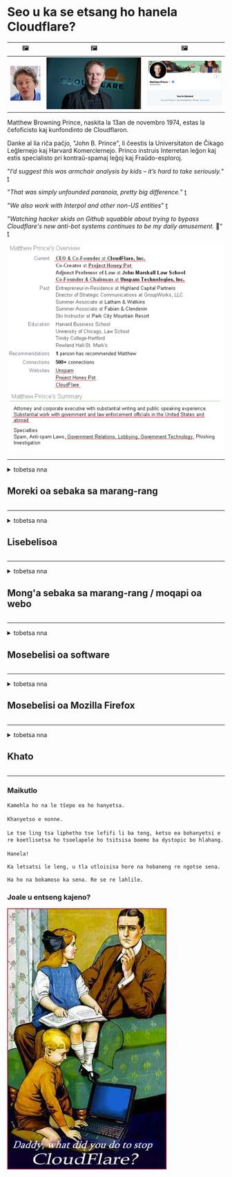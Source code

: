 # Seo u ka se etsang ho hanela Cloudflare?

| 🖼 | 🖼 | 🖼 |
| --- | --- | --- |
| ![](../image/matthew_prince_teen.jpg) | ![](../image/matthew_prince.jpg) | ![](../image/blockedbymatthewprince.jpg) |


Matthew Browning Prince, naskita la 13an de novembro 1974, estas la ĉefoficisto kaj kunfondinto de Cloudflaron.

Danke al lia riĉa paĉjo, "John B. Prince", li ĉeestis la Universitaton de Ĉikago Leĝlernejo kaj Harvard Komerclernejo.
Princo instruis Interretan leĝon kaj estis specialisto pri kontraŭ-spamaj leĝoj kaj Fraŭdo-esploroj.


"*I’d suggest this was armchair analysis by kids – it’s hard to take seriously.*" [t](https://www.theguardian.com/technology/2015/nov/19/cloudflare-accused-by-anonymous-helping-isis)

"*That was simply unfounded paranoia, pretty big difference.*"  [t](https://twitter.com/xxdesmus/status/992757936123359233)

"*We also work with Interpol and other non-US entities*" [t](https://twitter.com/eastdakota/status/1203028504184360960)

"*Watching hacker skids on Github squabble about trying to bypass Cloudflare's new anti-bot systems continues to be my daily amusement.* 🍿" [t](https://twitter.com/eastdakota/status/1273277839102656515)


![](../image/whoismp.jpg)

---


<details>
<summary>tobetsa nna

## Moreki oa sebaka sa marang-rang
</summary>


- Haeba sebaka sa marang-rang seo u se ratang se sebelisa Cloudflare, ba bolelle hore ba se sebelise Cloudflare.
  - Ho lla mecheng ea litaba tsa sechaba joalo ka Facebook, Reddit, Twitter kapa Mastodon ha ho etse phapang. [Liketso li phahametse li-hashtag.](https://twitter.com/phyzonloop/status/1274132092490862594)
  - Leka ho ikopanya le mong'a sebaka sa marang-rang haeba u batla ho iketsa thuso.

[Cloudflare o boletse](https://github.com/Eloston/ungoogled-chromium/issues/783):
```
Re khothaletsa hore o atamele batsamaisi bakeng sa lits'ebeletso tse khethehileng kapa libaka tsa marang-rang tseo u ka bang le bothata le tsona 'me u arolelane boiphihlelo ba hau.
```

[Haeba u sa e batle, mong'a sebaka sa marang-rang ha a tsebe bothata bona.](../PEOPLE.md)

![](../image/liberapay.jpg)

[Mohlala o atlehileng](https://counterpartytalk.org/t/turn-off-cloudflare-on-counterparty-co-plz/164/5).<br>
O na le bothata? [Phahamisa lentsoe la hau joale.](https://github.com/maraoz/maraoz.github.io/issues/1) Mohlala o ka tlase.

```
U ntse u thusa ho thibela le ho beha leihlo batho ba bangata.
https://git.sdf.org/deCloudflare/cloudflare-tor/src/branch/master/README.md
```

```
Leqephe la hau la marang-rang le sebakeng sa lekunutu le sebelisang hampe serapa sa poraefete sa CloudFlare.
https://git.sdf.org/deCloudflare/cloudflare-tor/
```

- Iphe nako ea ho bala leano la lekunutu la webosaete.
  - haeba sebaka sa marang-rang se ka mora Cloudflare kapa sebaka sa marang-rang se sebelisa lits'ebeletso tse hokahantsoeng le Cloudflare.

E tlameha ho hlalosa hore "Cloudflare" ke eng, 'me u kope tumello ea ho arolelana data ea hau le Cloudflare. Ho sitoa ho etsa joalo ho tla baka hore ho rojoe ts'epo mme sebaka sa marang-rang se botsoang se lokela ho qojoa.

[Mohlala o amohelehang oa leano la lekunutu o mona](https://archive.is/bDlTz) ("Subprocessors" > "Entity Name")

```
Ke balile leano la hau la lekunutu mme ha ke fumane lentsoe Cloudflare.
Ke hana ho arolelana le uena data haeba u tsoelapele ho fepa data ea ka ho Cloudflare.
https://git.sdf.org/deCloudflare/cloudflare-tor/
```

Ona ke mohlala oa leano la lekunutu le se nang lentsoe Cloudflare.
[Liberland Jobs](https://archive.is/daKIr) [privacy policy](https://docsend.com/view/feiwyte):

![](../image/cfwontobey.jpg)

Cloudflare e na le melaoana ea bona ea lekunutu.
[Cloudflare e rata batho ba etsang thobalano.](https://www.reddit.com/r/GamerGhazi/comments/2s64fe/be_wary_reporting_to_cloudflare/)

Mona ke mohlala o motle oa foromo ea ho ingolisa webosaeteng.
AFAIK, webosaete ea zero e etsa sena. Na u tla ba tšepa?

```
Ka ho tobetsa "Sign up for XYZ", u lumela lipehelo tsa rona tsa ts'ebeletso le polelo ea lekunutu.
Hape o lumela ho arolelana data ea hau le Cloudflare hape o lumela polelo ea lekunutu ea cloudflare.
Haeba Cloudflare e lutla tlhahisoleseling ea hau kapa e sa u lumelle ho hokela ho li-server tsa rona, ha se molato oa rona. [*]

[ ngolisa ] [ ke a hana ]
```
[*] [PEOPLE.md](../PEOPLE.md)


- Leka ho se sebelise tšebeletso ea bona. Hopola hore o shebelletsoe ke Cloudflare.
  - ["I'm in your TLS, sniffin' your passworz"](../image/iminurtls.jpg)

- Batla sebaka se seng sa marang-rang. Ho na le mekhoa le menyetla e meng inthaneteng!

- Kholisa metsoalle ea hau hore e sebelise Tor letsatsi le letsatsi.
  - Ho se tsejoe e lokela ho ba maemo a inthanete e bulehileng!
  - [Hlokomela hore projeke ea Tor ha e rate morero ona.](../HISTORY.md)

</details>

------

<details>
<summary>tobetsa nna

## Lisebelisoa
</summary>

- Haeba sebatli sa hau ke Firefox, Tor Browser, kapa Ungoogled Chromium sebelisa e 'ngoe ea likeketso tse ka tlase.
  - Haeba u batla ho eketsa tlatsetso e ncha botsa ka eona pele.


| Lebitso | Moqapi | Ts'ehetso | E ka Thibela | E ka Tsebisa | Chrome |
| -------- | -------- | -------- | -------- | -------- | -------- |
| [Bloku Cloudflaron MITM-Atakon](../subfiles/about.bcma.md) | #Addon | [ ? ](README.md) | **Ho joalo**     | **Ho joalo**     |  **Ho joalo** |
| [Ĉu ligoj estas vundeblaj al MITM-atako?](../subfiles/about.ismm.md) | #Addon | [ ? ](README.md) | Che     | **Ho joalo**     |  **Ho joalo** |
| [Ĉu ĉi tiuj ligoj blokos Tor-uzanton?](../subfiles/about.isat.md) | #Addon | [ ? ](README.md) | Che     | **Ho joalo**     |  **Ho joalo** |
| [Block Cloudflare MITM Attack](https://trac.torproject.org/projects/tor/attachment/ticket/24351/block_cloudflare_mitm_attack-1.0.14.1-an%2Bfx.xpi)<br>[**DELETED BY TOR PROJECT**](../HISTORY.md) | nullius | [ ? ](tool/block_cloudflare_mitm_fx), [Link](README.md) | **Ho joalo**     | **Ho joalo**     |  Che |
| [TPRB](http://34ahehcli3epmhbu2wbl6kw6zdfl74iyc4vg3ja4xwhhst332z3knkyd.onion/) | Sw | [ ? ](http://34ahehcli3epmhbu2wbl6kw6zdfl74iyc4vg3ja4xwhhst332z3knkyd.onion/) | **Ho joalo**     | **Ho joalo**     |  Che |
| [Detect Cloudflare](https://addons.mozilla.org/en-US/firefox/addon/detect-cloudflare/) | Frank Otto | [ ? ](https://github.com/traktofon/cf-detect) | Che     | **Ho joalo**     |  Che |
| [True Sight](https://addons.mozilla.org/en-US/firefox/addon/detect-cloudflare-plus/) | claustromaniac | [ ? ](https://github.com/claustromaniac/detect-cloudflare-plus) | Che     | **Ho joalo**     |  Che |
| [Which Cloudflare datacenter am I visiting?](https://addons.mozilla.org/en-US/firefox/addon/cf-pop/) | 依云 | [ ? ](https://github.com/lilydjwg/cf-pop) | Che     | **Ho joalo**     |  Che |


- "Decentraleyes" e ka emisa khokahano ho "CDNJS (Cloudflare)".
  - E thibela likopo tse ngata ho fihlella marang-rang, hape e sebeletsa lifaele tsa lehae ho boloka libaka hore li se robehe.
  - Mohlahisi o ile a araba: "[very concerning indeed](https://github.com/Synzvato/decentraleyes/issues/236#issuecomment-352049501)", "[widespread usage severely centralizes the web](https://github.com/Synzvato/decentraleyes/issues/251#issuecomment-366752049)"

- [U ka tlosa kapa ua se tšepe setifikeiti sa Cloudflare ho tsoa ho Setifikeiti sa hau sa Setifikeiti (CA).](https://www.ssl.com/how-to/remove-root-certificate-firefox/)

</details>

------

<details>
<summary>tobetsa nna

## Mong'a sebaka sa marang-rang / moqapi oa webo
</summary>


![](../image/word_cloudflarefree.jpg)

- Se ke oa sebelisa tharollo ea Cloudflare, Nako.
  - U ka etsa betere ho feta moo, na? [Mona ke mokhoa oa ho tlosa lipeeletso tsa Cloudflare, merero, libaka, kapa liakhaonto.](https://support.cloudflare.com/hc/en-us/articles/200167776-Removing-subscriptions-plans-domains-or-accounts)

| 🖼 | 🖼 |
| --- | --- |
| ![](../image/htmlalertcloudflare.jpg) | ![](../image/htmlalertcloudflare2.jpg) |

- U batla bareki ba bangata? U tseba seo u lokelang ho se etsa. Tlhahiso ke "holimo mola".
  - [Lumela, u ngotse "Re nka boinotšing ba hau ka botebo" empa ke fumane "Phoso ea 403 Proxy e sa Thibeloang e sa Lumelloeng"](https://it.slashdot.org/story/19/02/19/0033255/stop-saying-we-take-your-privacy-and-security-seriously) Hobaneng ha o thibela Tor Or VPN? [Hona hobaneng u thibela li-imeile tsa nakoana?](http://523kpawzkarw3j6afz2elxfs4h3hfclomkcmbjs6kaimo4lokympi6yd.onion/)

![](../image/anonexist.jpg)

- Ho sebelisa Cloudflare ho tla eketsa menyetla ea ho tima. Baeti ba sitoa ho fihlella sebaka sa hau sa marang-rang haeba seva ea hau e le tlase kapa Cloudflare e le tlase.
  - [Na u ne u hlile u nahana hore Cloudflare ha a ka a theoha?](https://www.ibtimes.com/cloudflare-down-not-working-sites-producing-504-gateway-timeout-errors-2618008) [Another](https://twitter.com/Jedduff/status/1097875615997399040) [sample](https://twitter.com/search?f=tweets&vertical=default&q=Cloudflare%20is%20having%20problems). [Need more](../PEOPLE.md)?

![](../image/cloudflareinternalerror.jpg)

- U sebelisa Cloudflare ho emela "tšebeletso ea API" ea hau, "software ea ntlafatso ea software" kapa "RSS feed" e tla lematsa moreki oa hau Moreki o ile au letsetsa a re "Ha ke sa sebelisa API ea hau", 'me ha u tsebe hore na ho etsahalang. Cloudflare e ka thibela moreki oa hau ka khutso. U nahana hore ho lokile?
  - Ho na le bareki ba bangata ba babali ba RSS le tšebeletso ea inthanete ea babali ba RSS. Hobaneng ha o phatlalatsa phepelo ea RSS haeba o sa lumelle batho ho ingolisa?

![](../image/rssfeedovercf.jpg)

- Na o hloka setifikeiti sa HTTPS? Sebelisa "A re Encrypt" kapa e reke feela ho tsoa k'hamphaning ea CA.

- O hloka seva ea DNS? Ha o khone ho ipehela seva? Ho thoe'ng ka bona: [Hurricane Electric Free DNS](https://dns.he.net/), [Dyn.com](https://dyn.com/dns/), [1984 Hosting](https://www.1984hosting.com/), [Afraid.Org (Tsamaiso e hlakola ak'haonte ea hau haeba u sebelisa TOR)](https://freedns.afraid.org/)

- U batla tšebeletso ea bolulo? Mahala feela? Ho thoe'ng ka bona: [Onion Service](http://vww6ybal4bd7szmgncyruucpgfkqahzddi37ktceo3ah7ngmcopnpyyd.onion/en/security/network-security/tor/onionservices-best-practices), [Free Web Hosting Area](https://freewha.com/), [Autistici/Inventati Web Site Hosting](https://www.autinv5q6en4gpf4.onion/services/website), [Github Pages](https://pages.github.com/), [Surge](https://surge.sh/)
  - [Mekhoa e meng ea Cloudflare](../subfiles/cloudflare-alternatives.md)

- U sebelisa "cloudflare-ipfs.com"? [Na ua tseba hore Cloudflare IPFS e mpe?](../PEOPLE.md)

- Kenya Webwall Firewall e sebelisang OWASP le Fail2Ban ho seva ea hau 'me ue hlophise hantle.
  - Ho thibela Tor hase tharollo. Se ke oa otla motho e mong le e mong feela bakeng sa basebelisi ba fokolang ba babe.

- Lebisa hape kapa u thibele basebelisi ba "Cloudflare Warp" ho kena webosaeteng ea hau. Le ho fana ka lebaka haeba u ka khona.

> Lenane la IP: "[Libaka tsa hona joale tsa IP tsa Cloudflare](cloudflare_inc/)"

> A: Li thibe feela

```
server {
...
deny 173.245.48.0/20;
deny 103.21.244.0/22;
deny 103.22.200.0/22;
deny 103.31.4.0/22;
deny 141.101.64.0/18;
deny 108.162.192.0/18;
deny 190.93.240.0/20;
deny 188.114.96.0/20;
deny 197.234.240.0/22;
deny 198.41.128.0/17;
deny 162.158.0.0/15;
deny 104.16.0.0/12;
deny 172.64.0.0/13;
deny 131.0.72.0/22;
deny 2400:cb00::/32;
deny 2606:4700::/32;
deny 2803:f800::/32;
deny 2405:b500::/32;
deny 2405:8100::/32;
deny 2a06:98c0::/29;
deny 2c0f:f248::/32;
...
}
```

> B: Lebisa hape ho leqephe la tlhokomeliso

```
http {
...
geo $iscf {
default 0;
173.245.48.0/20 1;
103.21.244.0/22 1;
103.22.200.0/22 1;
103.31.4.0/22 1;
141.101.64.0/18 1;
108.162.192.0/18 1;
190.93.240.0/20 1;
188.114.96.0/20 1;
197.234.240.0/22 1;
198.41.128.0/17 1;
162.158.0.0/15 1;
104.16.0.0/12 1;
172.64.0.0/13 1;
131.0.72.0/22 1;
2400:cb00::/32 1;
2606:4700::/32 1;
2803:f800::/32 1;
2405:b500::/32 1;
2405:8100::/32 1;
2a06:98c0::/29 1;
2c0f:f248::/32 1;
}
...
}

server {
...
if ($iscf) {rewrite ^ https://example.com/cfwsorry.php;}
...
}

<?php
header('HTTP/1.1 406 Not Acceptable');
echo <<<CLOUDFLARED
Thank you for visiting ourwebsite.com!<br />
We are sorry, but we can't serve you because your connection is being intercepted by Cloudflare.<br />
Please read https://git.sdf.org/deCloudflare/cloudflare-tor for more information.<br />
CLOUDFLARED;
die();
```

- Theha Tor Onion Service kapa I2P ho ts'ehetsa haeba u lumela tokolohong mme u amohela basebelisi ba sa tsejoeng

- Kopa likeletso ho basebelisi ba bang ba marang-rang ba Clearnet / Tor 'me u etse metsoalle e sa tsejoeng!

</details>

------

<details>
<summary>tobetsa nna

## Mosebelisi oa software
</summary>


- Discord e sebelisa CloudFlare. Mekhoa e meng? Re khothaletsa [**Briar** (Android)](https://f-droid.org/en/packages/org.briarproject.briar.android/), [Ricochet (PC)](https://ricochet.im/), [Tox + Tor (Android/PC)](https://tox.chat/download.html)
  - Briar e kenyelletsa Tor daemon kahoo ha ua tlameha ho kenya Orbot.
  - Bahlahisi ba Qwtch, Lekunutu le Bulehileng, ba hlakotse projeke ea stop_cloudflare ho tsoa ho litšebeletso tsa bona tsa git ntle le tsebiso.

- Haeba u sebelisa Debian GNU / Linux, kapa sesebelisoa leha e le sefe, ingolisa: [bug #831835](https://bugs.debian.org/cgi-bin/bugreport.cgi?bug=831835). Haeba u khona, thusa ho netefatsa sekhechana, 'me u thuse mohlokomeli ho fihlela qeto e nepahetseng hore na e lokela ho amoheloa.

- Kamehla buella li-browser tsena.

| Lebitso | Moqapi | Ts'ehetso | Fana ka maikutlo |
| -------- | -------- | -------- | -------- |
| [Ungoogled-Chromium](https://ungoogled-software.github.io/ungoogled-chromium-binaries/) | Eloston | [ ? ](https://github.com/Eloston/ungoogled-chromium) | PC (Win, Mac, Linux)  _!Tor_ |
| [Bromite](https://www.bromite.org/fdroid) | Bromite | [ ? ](https://github.com/bromite/bromite/issues) | Android  _!Tor_ |
| [Tor Browser](https://www.torproject.org/download/) | Tor Project | [ ? ](https://support.torproject.org/) | PC (Win, Mac, Linux)  _Tor_|
| [Tor Browser Android](https://www.torproject.org/download/) | Tor Project | [ ? ](https://support.torproject.org/) | Android  _Tor_|
| [Onion Browser](https://itunes.apple.com/us/app/onion-browser/id519296448?mt=8) | Mike Tigas | [ ? ](https://github.com/OnionBrowser/OnionBrowser/issues) | Apple iOS  _Tor_|
| [GNU/Icecat](https://www.gnu.org/software/gnuzilla/) | GNU | [ ? ](https://www.gnu.org/software/gnuzilla/) | PC (Linux) |
| [IceCatMobile](https://f-droid.org/en/packages/org.gnu.icecat/) | GNU | [ ? ](https://lists.gnu.org/mailman/listinfo/bug-gnuzilla) | Android |
| [Iridium Browser](https://iridiumbrowser.de/about/) | Iridium | [ ? ](https://github.com/iridium-browser/iridium-browser/) | PC (Win, Mac, Linux, OpenBSD) |


Lekunutu la software e 'ngoe ha lea phethahala. Sena ha se bolele hore sebatli sa Tor se "phethahetse".
Ha ho na 100% e sireletsehileng kapa 100% ea lekunutu marang-rang le theknoloji.

- Ha u batle ho sebelisa Tor? U ka sebelisa sebatli sefe kapa sefe ka Tor daemon.
  - [Hlokomela hore projeke ea Tor ha e rate sena.](https://support.torproject.org/tbb/tbb-9/) Sebelisa Tor Browser haeba u khona ho etsa joalo.
- [Mokhoa oa ho sebelisa Chromium le Tor](../subfiles/chromium_tor.md)


Ha re bue ka lekunutu la software e ngoe.

- [Haeba u hlile u hloka ho sebelisa Firefox, khetha "Firefox ESR".](https://www.mozilla.org/en-US/firefox/organizations/)
  - [Firefox - Spyware Watchdog](https://spyware.neocities.org/articles/firefox.html)
  - [Firefox e hana puo ea mahala, e thibela puo ea mahala](https://web.archive.org/web/20200423010026/https://reclaimthenet.org/firefox-rejects-free-speech-bans-free-speech-commenting-plugin-dissenter-from-its-extensions-gallery/)
  - ["Li-voutu tse 100+ tse tlase. Ho bonahala eka o kopa k'hamphani ea software hore e khomarele ... software e ngata haholo matsatsing ana."](https://old.reddit.com/r/firefox/comments/gutdiw/weve_got_work_to_do_the_mozilla_blog/fslbbb6/)
  - [Uh, hobaneng ha Firefox e mpontša lihokelo tse tšehelitsoeng ho bareng ea URL?](https://www.reddit.com/r/firefox/comments/jybx2w/uh_why_is_firefox_showing_me_sponsored_links_in/)
  - [Mozilla - Diabolose ea Nkileng Sebopeho](https://digdeeper.neocities.org/ghost/mozilla.html)

- [Hopola, Mozilla e sebelisa ts'ebeletso ea Cloudflare.](https://www.robtex.com/dns-lookup/www.mozilla.org) [Ba ntse ba sebelisa ts'ebeletso ea DNS ea Cloudflare sehlahisoa sa bona.](https://www.theregister.co.uk/2018/03/21/mozilla_testing_dns_encryption/)

- [Mozilla e hanne semmuso tekete ena.](https://bugzilla.mozilla.org/show_bug.cgi?id=1426618)

- [Firefox Focus ke joke.](https://github.com/mozilla-mobile/focus-android/issues/1743) [Ba tšepisitse ho tima telemetry empa ba e fetotse.](https://github.com/mozilla-mobile/focus-android/issues/4210)

- [Moqapi oa PaleMoon / Basilisk o rata Cloudflare.](https://github.com/mozilla-mobile/focus-android/issues/1743#issuecomment-345993097)
  - [Pale Moon's Archive Server e qhekelitse le ho jala malware bakeng sa likhoeli tse 18](https://www.reddit.com/r/privacytoolsIO/comments/cc808y/pale_moons_archive_server_hacked_and_spread/)
  - O boetse o hloile basebelisi ba Tor - "[E ke e be bora ho Tor. Ke nahana hore libaka tse ngata tsa marang-rang li lokela ho ba bora ho Tor ho nahana ka tlhekefetso ea eona e phahameng haholo.](https://github.com/yacy/yacy_search_server/issues/314#issuecomment-565932097)"

- [Waterfox e na le bothata bo boholo ba "lifono tsa lapeng"](https://spyware.neocities.org/articles/waterfox.html)

- [Google Chrome ke spyware.](https://www.gnu.org/proprietary/malware-google.en.html)
  - [Google e hlahisa mosebetsi oa hau.](https://spyware.neocities.org/articles/chrome.html)

- [SRWare Iron e etsa mehala e mengata haholo ho hokela hae.](https://spyware.neocities.org/articles/iron.html) E hokela hape libakeng tsa google.

- [Sebali se hloahloa sa sebali se hloahloa sa Facebook / Twitter lilateli.](https://www.bleepingcomputer.com/news/security/facebook-twitter-trackers-whitelisted-by-brave-browser/)
  - [Litaba tse ling ke tsena.](https://spyware.neocities.org/articles/brave.html)
  - [binance e amanang le ID](https://twitter.com/cryptonator1337/status/1269594587716374528)

- [Microsoft Edge e lumella Facebook ho tsamaisa Flash khoutu kamora mekokotlo ea basebelisi.](https://www.zdnet.com/article/microsoft-edge-lets-facebook-run-flash-code-behind-users-backs/)

- [Vivaldi ha e hlomphe boinotšing ba hau.](https://spyware.neocities.org/articles/vivaldi.html)

- [Boemo ba spyware sa Opera: E Holimo haholo](https://spyware.neocities.org/articles/opera.html)

- Apple iOS: [Ha ua lokela ho sebelisa iOS ho hang, haholo hobane ke malware.](https://www.gnu.org/proprietary/malware-apple.html)

Ka hona re khothaletsa tafole e kaholimo feela. Ha ho letho le leng.

</details>

------

<details>
<summary>tobetsa nna

## Mosebelisi oa Mozilla Firefox
</summary>


- "Firefox Nightly" e tla romella tlhaiso-leseling ea boemo ba bothata ho li-server tsa Mozilla ntle le mokhoa oa ho khetha.
  - [Leseva tsa Mozilla li khanya Cloudflare](https://www.digwebinterface.com/?hostnames=www.mozilla.org%0D%0Amozilla.cloudflare-dns.com&type=&ns=resolver&useresolver=8.8.4.4&nameservers=)

- Ho a khonahala ho thibela Firefox ho hokela ho li-server tsa Mozilla.
  - [Tataiso ea li-template tsa Mozilla](https://github.com/mozilla/policy-templates/blob/master/README.md)
  - Hopola hore bolotsana bona bo ka emisa ho sebetsa ka mofuta oa morao-rao hobane Mozilla e rata ho itlhahisa e le lethathamo.
  - Sebelisa firewall le DNS filter ho li thibela ka botlalo.

"`/distribution/policies.json`"

>     "WebsiteFilter": {
> 		"Block": [
> 		"*://*.mozilla.com/*",
> 		"*://*.mozilla.net/*",
> 		"*://*.mozilla.org/*",
> 		"*://webcompat.com/*",
> 		"*://*.firefox.com/*",
> 		"*://*.thunderbird.net/*",
> 		"*://*.cloudflare.com/*"
> 		]
>     },


- ~~Tlaleha bug ho tracker ea mozilla, u ba joetse hore ba se sebelise Cloudflare.~~ Ho bile le tlaleho ea bug ka bugzilla. Batho ba bangata ba ile ba beha dingongoreho tsa bona, leha ho le joalo ts'oaetso e ne e patiloe ke admin ho 2018.

- O ka tima DoH ho Firefox.
  - [Fetola mofani oa kamehla oa DNS oa firefox](../subfiles/change-firefox-dns.md)

![](../image/firefoxdns.jpg)

- [Haeba u ka rata ho sebelisa DNS eo e seng ea ISP, nahana ka ho sebelisa ts'ebeletso ea OpenNIC Tier2 DNS kapa efe kapa efe ea litšebeletso tse seng tsa Cloudflare DNS.](https://wiki.opennic.org/start)
![](../image/opennic.jpg)
  - Thibela Cloudflare ka DNS. [Crimeflare DNS](https://dns.crimeflare.eu.org/)

- U ka sebelisa Tor joalo ka tharollo ea DNS. [Haeba ha u setsebi sa Tor, botsa potso mona.](https://tor.stackexchange.com/)

> **Joang?**
> 1. Khoasolla Tor ebe o e kenya khomphuteng ea hau.
> 2. Kenya mohala ona ho file "torrc".
> DNSPort 127.0.0.1:53
> 3. Qala hape Tor.
> 4. Beha seva ea DNS ea "computer" ea hau "127.0.0.1".

</details>

------

<details>
<summary>tobetsa nna

## Khato
</summary>


- Bolella ba bang haufi le uena ka likotsi tsa Cloudflare.

- [Thusa ho ntlafatsa polokelo ena.](https://git.sdf.org/deCloudflare/cloudflare-tor).
  - Manane ka bobeli, mabaka a khahlano le eona le lintlha.

- [Ngola 'me u phatlalatse phatlalatsa moo lintho li sa tsamaeeng hantle ka Cloudflare (le lik'hamphani tse tšoanang), ho etsa bonnete ba hore u bua ka polokelo ena ha u etsa joalo.](https://git.sdf.org/deCloudflare/cloudflare-tor) :)

- Fumana batho ba bangata ba sebelisang Tor ka boiketsetso hore ba tsebe ho fumana marang-rang ho latela pono ea likarolo tse fapaneng tsa lefats'e.

- Qala lihlopha, mecheng ea litaba tsa sechaba le meatspace, e ikemiselitseng ho lokolla lefats'e ho tloha Cloudflare.

- Moo ho loketseng, hokela lihlopha tsena polokelong ena - ena e ka ba sebaka sa ho hokahanya ho sebetsa 'moho e le lihlopha.

- [Qala coop e ka fanang ka mokhoa o nang le moelelo o seng oa khoebo ho Cloudflare.](../subfiles/cloudflare-alternatives.md)

- Re tsebise ka mekhoa e meng ho thusa bonyane ho fana ka ts'ireletso e mekato e mengata khahlanong le Cloudflare.

- Haeba u moreki oa Cloudflare, beha litlhophiso tsa hau tsa lekunutu, 'me u ba emele hore ba li tlotse.
  - [Ebe u ba tlisetsa liqoso tse khahlanong le spam / tsa boinotšing.](https://twitter.com/thexpaw/status/1108424723233419264)

- Haeba u le United States of America mme sebaka sa marang-rang seo ho buuoang ka sona ke banka kapa akhaontente, leka ho tlisa khatello ea molao tlasa Gramm – Leach – Bliley Act, kapa Maamerika a nang le DIsabilities Act ebe u re tlalehela hore na u fihla kae .

- Haeba webosaete ke sebaka sa mmuso, leka ho tlisa khatello ea molao tlasa Phetoho ea Pele ea Molao oa Motheo oa US.

- Haeba u moahi oa EU, ikopanye le sebaka sa marang-rang ho romella tlhaiso-leseling ea hau tlasa General Regulation ea Ts'ireletso. Haeba ba hana ho u fa tlhaiso-leseling ea hau, hoo ke tlolo ea molao.

- Bakeng sa lik'hamphani tse ipolelang hore li fana ka ts'ebeletso webosaeteng ea bona li leka ho li tlaleha e le "papatso ea bohata" ho mekhatlo e sireletsang bareki le BBB. Liwebosaete tsa Cloudflare li sebeletsoa ke li-server tsa Cloudflare.

- [ITU e fana ka maikutlo ho US hore Cloudflare e qala ho ba kholo ho lekana hore ba ka theoleloa molao oa antitrust.](https://www.itu.int/en/ITU-T/Workshops-and-Seminars/20181218/Documents/Geoff_Huston_Presentation.pdf)

- Ho ka nahanoa hore mofuta oa GNU GPL 4 o ka kenyelletsa tokisetso khahlano le ho boloka khoutu ea mohloli ka mor'a ts'ebeletso e joalo, e hlokang bakeng sa mananeo ohle a GPLv4 le a morao-rao hore bonyane khoutu ea mohloli e ka fumaneha ka sehare se sa khetholleng basebelisi ba Tor.

</details>

------

### Maikutlo

```
Kamehla ho na le tšepo ea ho hanyetsa.

Khanyetso e nonne.

Le tse ling tsa liphetho tse lefifi li ba teng, ketso ea bohanyetsi e re koetlisetsa ho tsoelapele ho tsitsisa boemo ba dystopic bo hlahang.

Hanela!
```

```
Ka letsatsi le leng, u tla utloisisa hore na hobaneng re ngotse sena.
```

```
Ha ho na bokamoso ka sena. Re se re lahlile.
```

### Joale u entseng kajeno?


![](../image/stopcf.jpg)
